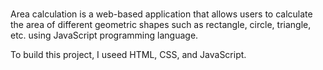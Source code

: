 #

Area calculation  is a web-based application that allows users to calculate the area of different geometric shapes such as rectangle, circle, triangle, etc. using JavaScript programming language.

To build this project, I useed HTML, CSS, and JavaScript. 
